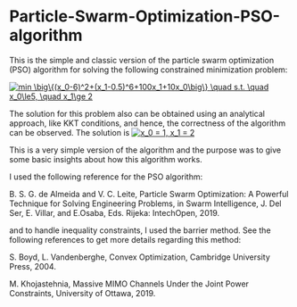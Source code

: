 # Particle-Swarm-Optimization-PSO-algorithm
This is the simple and classic version of the particle swarm optimization (PSO) algorithm for solving the following constrained minimization problem:

<a href="https://www.codecogs.com/eqnedit.php?latex=min&space;\big\{(x_0-6)^2&plus;(x_1-0.5)^6&plus;100x_1&plus;10x_0\big\}&space;\quad&space;s.t.&space;\quad&space;x_0\le5,&space;\quad&space;x_1\ge&space;2" target="_blank"><img src="https://latex.codecogs.com/gif.latex?min&space;\big\{(x_0-6)^2&plus;(x_1-0.5)^6&plus;100x_1&plus;10x_0\big\}&space;\quad&space;s.t.&space;\quad&space;x_0\le5,&space;\quad&space;x_1\ge&space;2" title="min \big\{(x_0-6)^2+(x_1-0.5)^6+100x_1+10x_0\big\} \quad s.t. \quad x_0\le5, \quad x_1\ge 2" /></a>

The solution for this problem also can be obtained using an analytical approach, like KKT conditions, and hence, the correctness of the algorithm can be observed. The solution is <a href="https://www.codecogs.com/eqnedit.php?latex=x_0&space;=&space;1,&space;x_1&space;=&space;2" target="_blank"><img src="https://latex.codecogs.com/gif.latex?x_0&space;=&space;1,&space;x_1&space;=&space;2" title="x_0 = 1, x_1 = 2" /></a>

This is a very simple version of the algorithm and the purpose was to give some basic insights about how this algorithm works. 


I used the following reference for the PSO algorithm:

B. S. G. de Almeida and V. C. Leite, Particle Swarm Optimization: A Powerful Technique for Solving Engineering Problems, in Swarm Intelligence, J. Del Ser, E. Villar, and E.Osaba, Eds. Rijeka: IntechOpen, 2019.


and to handle inequality constraints, I used the barrier method. See the following references to get more details regarding this method:

S. Boyd, L. Vandenberghe, Convex Optimization, Cambridge University Press, 2004.

M. Khojastehnia, Massive MIMO Channels Under the Joint Power Constraints, University of Ottawa, 2019.


